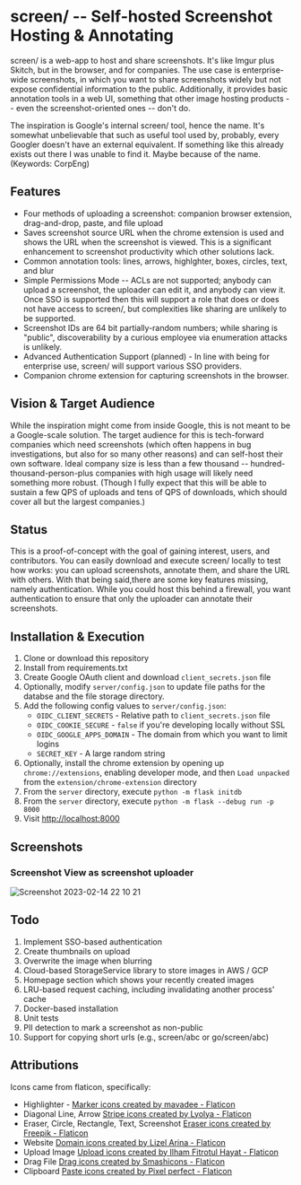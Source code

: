 # screen/ -- Self-hosted Screenshot Hosting & Annotating

screen/ is a web-app to host and share screenshots. It's like Imgur plus Skitch,
but in the browser, and for companies. The use case is enterprise-wide
screenshots, in which you want to share screenshots widely but not expose
confidential information to the public. Additionally, it provides basic
annotation tools in a web UI, something that other image hosting products --
even the screenshot-oriented ones -- don't do.

The inspiration is Google's internal screen/ tool, hence the name. It's
somewhat unbelievable that such as useful tool used by, probably, every
Googler doesn't have an external equivalent. If something like this already
exists out there I was unable to find it. Maybe because of the name.
(Keywords: CorpEng)

## Features

- Four methods of uploading a screenshot: companion browser extension,
  drag-and-drop, paste, and file upload
- Saves screenshot source URL when the chrome extension is used and shows the
  URL when the screenshot is viewed. This is a significant enhancement to
  screenshot productivity which other solutions lack.
- Common annotation tools: lines, arrows, highlghter, boxes, circles, text,
  and blur
- Simple Permissions Mode -- ACLs are not supported; anybody can upload a
  screenshot, the uploader can edit it, and anybody can view it. Once SSO is
  supported then this will support a role that does or does not have access
  to screen/, but complexities like sharing are unlikely to be supported.
- Screenshot IDs are 64 bit partially-random numbers; while sharing is "public",
  discoverability by a curious employee via enumeration attacks is unlikely.
- Advanced Authentication Support (planned) - In line with being for enterprise
  use, screen/ will support various SSO providers.
- Companion chrome extension for capturing screenshots in the browser.

## Vision & Target Audience

While the inspiration might come from inside Google, this is not meant to be a
Google-scale solution. The target audience for this is tech-forward companies
which need screenshots (which often happens in bug investigations, but also for
so many other reasons) and can self-host their own software. Ideal company size
is less than a few thousand -- hundred-thousand-person-plus companies with high
usage will likely need something more robust. (Though I fully expect that this
will be able to sustain a few QPS of uploads and tens of QPS of downloads, which
should cover all but the largest companies.)

## Status

This is a proof-of-concept with the goal of gaining interest, users, and
contributors. You can easily download and execute screen/ locally to test how
works: you can upload screenshots, annotate them, and share the URL with others.
With that being said,there are some key features missing, namely authentication.
While you could host this behind a firewall, you want authentication to ensure
that only the uploader can annotate their screenshots.

## Installation & Execution

1. Clone or download this repository
1. Install from requirements.txt
1. Create Google OAuth client and download `client_secrets.json` file
1. Optionally, modify `server/config.json` to update file paths for the databse
   and the file storage directory.
1. Add the following config values to `server/config.json`:
   - `OIDC_CLIENT_SECRETS` - Relative path to `client_secrets.json` file
   - `OIDC_COOKIE_SECURE` - `false` if you're developing locally without SSL
   - `OIDC_GOOGLE_APPS_DOMAIN` - The domain from which you want to limit logins
   - `SECRET_KEY` - A large random string
1. Optionally, install the chrome extension by opening up `chrome://extensions`,
   enabling developer mode, and then `Load unpacked` from the
   `extension/chrome-extension` directory
1. From the `server` directory, execute `python -m flask initdb`
1. From the `server` directory, execute `python -m flask --debug run -p 8000`
1. Visit [http://localhost:8000](http://localhost:8000)

## Screenshots

### Screenshot View as screenshot uploader

![Screenshot 2023-02-14 22 10 21](https://user-images.githubusercontent.com/761381/218946855-0bbb3446-9782-49ea-90a7-c277705b4e9d.png)

## Todo

1. Implement SSO-based authentication
1. Create thumbnails on upload
1. Overwrite the image when blurring
1. Cloud-based StorageService library to store images in AWS / GCP
1. Homepage section which shows your recently created images
1. LRU-based request caching, including invalidating another process' cache
1. Docker-based installation
1. Unit tests
1. PII detection to mark a screenshot as non-public
1. Support for copying short urls (e.g., screen/abc or go/screen/abc)

## Attributions

Icons came from flaticon, specifically:

- Highlighter - <a href="https://www.flaticon.com/free-icons/marker"
  title="marker icons">Marker icons created by mavadee - Flaticon</a>
- Diagonal Line, Arrow <a href="https://www.flaticon.com/free-icons/stripe"
  title="stripe icons">Stripe icons created by Lyolya - Flaticon</a>
- Eraser, Circle, Rectangle, Text, Screenshot <a
  href="https://www.flaticon.com/free-icons/eraser" title="eraser icons">Eraser
  icons created by Freepik - Flaticon</a>
- Website <a href="https://www.flaticon.com/free-icons/domain" title="domain
  icons">Domain icons created by Lizel Arina - Flaticon</a>
- Upload Image <a href="https://www.flaticon.com/free-icons/upload"
  title="upload icons">Upload icons created by Ilham Fitrotul Hayat -
  Flaticon</a>
- Drag File <a href="https://www.flaticon.com/free-icons/drag" title="drag
  icons">Drag icons created by Smashicons - Flaticon</a>
- Clipboard <a href="https://www.flaticon.com/free-icons/paste" title="paste
  icons">Paste icons created by Pixel perfect - Flaticon</a>
